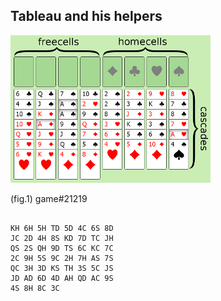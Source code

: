 ## Tableau and his helpers

<img src='layout.png'>

(fig.1) game#21219

```

KH 6H 5H TD 5D 4C 6S 8D 
JC 2D 4H 8S KD 7D TC JH 
QS 2S QH 9D TS 6C KC 7C 
2C 9H 5S 9C 2H 7H AS 7S 
QC 3H 3D KS TH 3S 5C JS 
JD AD 6D 4D AH QD AC 9S 
4S 8H 8C 3C
```

